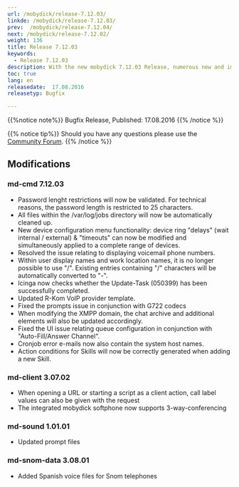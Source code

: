 ```yaml
---
url: /mobydick/release-7.12.03/
linkde: /mobydick/release-7.12.03/
prev:  /mobydick/release-7.12.04/
next: /mobydick/release-7.12.02/
weight: 136
title: Release 7.12.03
keywords: 
  - Release 7.12.03
description: With the new mobydick 7.12.03 Release, numerous new and improved functions are now available.
toc: true
lang: en
releasedate:  17.08.2016
releasetyp: Bugfix

---
```


{{%notice note%}}
Bugfix Release, Published: 17.08.2016
{{% /notice %}}

{{% notice tip%}}
Should you have any questions please use the [Community Forum](http://community.pascom.net/forum.php?langid=6 "Visit our Forum").
{{% /notice %}}

## Modifications

### md-cmd 7.12.03

* Password lenght restrictions will now be validated. For technical reasons, the password length is restricted to 25 characters.
* All files within the /var/log/jobs directory will now be automatically cleaned up.
* New device configuration menu functionality: device ring "delays" (wait internal / external) & "timeouts" can now be modified and simultaneously applied to a complete range of devices.
* Resolved the issue relating to displaying voicemail phone numbers.
* Within user display names and work location names, it is no longer possible to use "/". Existing entries containing "/" characters will be automatically converted to "-".
* Icinga now checks whether the Update-Task (050399) has been successfully completed.
* Updated R-Kom VoIP provider template. 
* Fixed the prompts issue in conjunction with G722 codecs
* When modifying the XMPP domain, the chat archive and additional elements will also be updated accordingly. 
* Fixed the UI issue relating queue configuration in conjunction with "Auto-Fill/Answer Channel". 
* Cronjob error e-mails now also contain the system host names. 
* Action conditions for Skills will now be correctly generated when adding a new Skill.


### md-client 3.07.02

* When opening a URL or starting a script as a client action, call label values can also be given with the request
* The integrated mobydick softphone now supports 3-way-conferencing

### md-sound 1.01.01

*   Updated prompt files

### md-snom-data 3.08.01

*   Added Spanish voice files for Snom telephones
